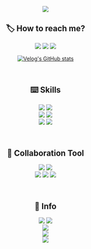 <!-- 헤더 -->
<p align=center>
    <img src="https://capsule-render.vercel.app/api?type=rounded&color=timeGradient&text=Onlyjoon's%20%20Git%20🙌&animation=twinkling&fontSize=35&fontAlignY=50&fontAlign=50&height=120"/>
</p>

<!-- 바디1 -->
<div align="center">
    <h2> 🏷️ How to reach me?</h2>
    <a href="https://bit.ly/onlyjoon"><img src="https://img.shields.io/badge/Portfolio-EE6123?style=flat-square&logo=Bitly&logoColor=white"></a>
    <a href="mailto:"nhj7334@icloud.com"><img src="https://img.shields.io/badge/iCloud-3693F3?style=flat-square&logo=iCloud&logoColor=white"></a>
    <a href="https://velog.io/@nhj9974"><img src="http://img.shields.io/badge/Velog-20C997?style=flat-square&logo=Velog&logoColor=white"></a>

[![Velog's GitHub stats](https://velog-readme-stats.vercel.app/api?name=nhj9974)](https://velog.io/@nhj9974)

<br>

<!-- 바디2 -->
<div align=center>
    <h2> ⌨️ Skills </h2>
    <p>
        <img src="https://img.shields.io/badge/java-007396?style=for-the-badge&logo=Conda-Forge&logoColor=white"> 
        <img src="https://img.shields.io/badge/kotlin-7f52ff?style=for-the-badge&logo=kotlin&logoColor=white"><br>
        <img src="https://img.shields.io/badge/MySQL-4479A1?style=for-the-badge&logo=MySQL&logoColor=white">
        <img src="https://img.shields.io/badge/PostgreSQL-4169E1?style=for-the-badge&logo=PostgreSQL&logoColor=white"><br>
        <img src="https://img.shields.io/badge/Spring-6DB33F?style=for-the-badge&logo=Spring&logoColor=white"> 
        <img src="https://img.shields.io/badge/Spring%20Boot-6DB33F?style=for-the-badge&logo=Spring&logoColor=white"><br>
    </p><br>
    <h2> 🤝 Collaboration Tool </h2>
    <p>
        <img src="https://img.shields.io/badge/Git-F05032?style=for-the-badge&logo=Git&logoColor=white"> 
        <img src="https://img.shields.io/badge/GitHub-181717?style=for-the-badge&logo=GitHub&logoColor=white"><br>
        <img src="https://img.shields.io/badge/Postman-FF6C37?style=for-the-badge&logo=Postman&logoColor=white">
        <img src="https://img.shields.io/badge/Jira-0052CC?style=for-the-badge&logo=Jira&logoColor=white">
        <img src="https://img.shields.io/badge/Confluence-172B4D?style=for-the-badge&logo=Confluence&logoColor=white"><br>
    </p><br>
    <h2> 🔎 Info</h2>
        <a href="https://hits.seeyoufarm.com"><img src="https://hits.seeyoufarm.com/api/count/incr/badge.svg?url=https%3A%2F%2Fgithub.com%2Fonly-juun%2Fonly-juun&count_bg=%2379C83D&title_bg=%23555555&icon=&icon_color=%23E7E7E7&title=hits&edge_flat=true"/></a>
        <a href="https://img.shields.io"><img src="https://img.shields.io/github/followers/only-juun?style=social"/></a><br>
        <img src="https://github-readme-stats.vercel.app/api/top-langs/?username=only-juun"><br>
        <img src="https://github-readme-stats.vercel.app/api?username=only-juun&anuraghazra&show_icons=true"><br>
        <img src="http://mazassumnida.wtf/api/v2/generate_badge?boj=nhj7334"><br>
</div>
